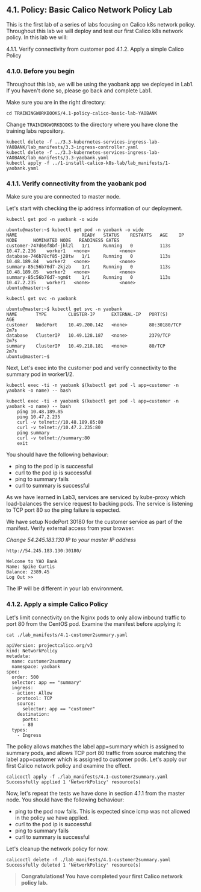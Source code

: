 ## 4.1. Policy: Basic Calico Network Policy Lab

This is the first lab of a series of labs focusing on Calico k8s network policy. Throughout this lab we will deploy and test our first Calico k8s network policy. 
In this lab we will:

4.1.1. Verify connectivity from customer pod
4.1.2. Apply a simple Calico Policy

### 4.1.0. Before you begin

Throughout this lab, we will be using the yaobank app we deployed in Lab1.
If you haven't done so, please go back and complete Lab1.

Make sure you are in the right directory:

`cd TRAININGWORKBOOKS/4.1-policy-calico-basic-lab-YAOBANK`

Change `TRAININGWORKBOOKS` to the directory where you have clone the training labs repository.

```
kubectl delete -f ../3.3-kubernetes-services-ingress-lab-YAOBANK/lab_manifests/3.3-ingress-controller.yaml
kubectl delete -f ../3.3-kubernetes-services-ingress-lab-YAOBANK/lab_manifests/3.3-yaobank.yaml 
kubectl apply -f ../1-install-calico-k8s-lab/lab_manifests/1-yaobank.yaml
```

### 4.1.1. Verify connectivity from the yaobank pod

Make sure you are connected to master node.

Let's start with checking the ip address information of our deployment.

```
kubectl get pod -n yaobank -o wide
```

```
ubuntu@master:~$ kubectl get pod -n yaobank -o wide
NAME                        READY   STATUS    RESTARTS   AGE    IP             NODE      NOMINATED NODE   READINESS GATES
customer-747d66f8bf-jhl2l   1/1     Running   0          113s   10.47.2.236    worker1   <none>           <none>
database-746b78cf85-j28tw   1/1     Running   0          113s   10.48.189.84   worker2   <none>           <none>
summary-85c56b76d7-2kjzb    1/1     Running   0          113s   10.48.189.85   worker2   <none>           <none>
summary-85c56b76d7-ngm6t    1/1     Running   0          113s   10.47.2.235    worker1   <none>           <none>
ubuntu@master:~$ 
```

```
kubectl get svc -n yaobank
```

```
ubuntu@master:~$ kubectl get svc -n yaobank
NAME       TYPE        CLUSTER-IP      EXTERNAL-IP   PORT(S)        AGE
customer   NodePort    10.49.200.142   <none>        80:30180/TCP   2m7s
database   ClusterIP   10.49.128.187   <none>        2379/TCP       2m7s
summary    ClusterIP   10.49.218.181   <none>        80/TCP         2m7s
ubuntu@master:~$ 
```

Next, Let's exec into the customer pod and verify connectivity to the summary pod in worker1/2.

```
kubectl exec -ti -n yaobank $(kubectl get pod -l app=customer -n yaobank -o name) -- bash
```

```
kubectl exec -ti -n yaobank $(kubectl get pod -l app=customer -n yaobank -o name) -- bash
	ping 10.48.189.85
	ping 10.47.2.235
	curl -v telnet://10.48.189.85:80
	curl -v telnet://10.47.2.235:80
	ping summary
	curl -v telnet://summary:80
	exit
```

You should have the following behaviour:

* ping to the pod ip is successful
* curl to the pod ip is successful
* ping to summary fails
* curl to summary is successful

As we have learned in Lab3, services are serviced by kube-proxy which load-balances the service request to backing pods. The service is listening to TCP port 80 so the ping failure is expected.

We have setup NodePort 30180 for the customer service as part of the manifest. Verify external access from your browser.

*Change 54.245.183.130 IP to your master IP address*

```
http://54.245.183.130:30180/
```

```
Welcome to YAO Bank
Name: Spike Curtis
Balance: 2389.45
Log Out >>
```

The IP will be different in your lab environment.

### 4.1.2. Apply a simple Calico Policy

Let's limit connectivity on the Nginx pods to only allow inbound traffic to port 80 from the CentOS pod.
Examine the manifest before applying it:

``` 
cat ./lab_manifests/4.1-customer2summary.yaml 

apiVersion: projectcalico.org/v3
kind: NetworkPolicy
metadata:
  name: customer2summary
  namespace: yaobank
spec:
  order: 500
  selector: app == "summary"
  ingress:
  - action: Allow
    protocol: TCP
    source:
      selector: app == "customer"
    destination:
      ports:
      - 80
  types:
    - Ingress
```

The policy allows matches the label app=summary which is assigned to summary pods, and allows TCP port 80 traffic from source matching the label app=customer which is assigned to customer pods.
Let's apply our first Calico network policy and examine the effect.

```
calicoctl apply -f ./lab_manifests/4.1-customer2summary.yaml 
Successfully applied 1 'NetworkPolicy' resource(s)
```

Now, let's repeat the tests we have done in section 4.1.1 from the master node.
You should have the following behaviour:

* ping to the pod now fails. This is expected since icmp was not allowed in the policy we have applied.
* curl to the pod ip is successful
* ping to summary fails
* curl to summary is successful

Let's cleanup the network policy for now.

```
calicoctl delete -f ./lab_manifests/4.1-customer2summary.yaml 
Successfully deleted 1 'NetworkPolicy' resource(s)
```
> __Congratulations! You have completed your first Calico network policy lab.__
